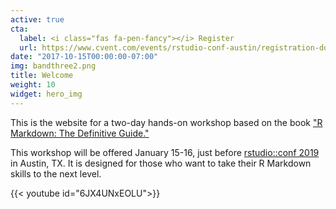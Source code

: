 ```yaml
---
active: true
cta:
  label: <i class="fas fa-pen-fancy"></i> Register
  url: https://www.cvent.com/events/rstudio-conf-austin/registration-dd6d75526f3c4554b67c4de32aeffb47.aspx?fqp=true
date: "2017-10-15T00:00:00-07:00"
img: bandthree2.png
title: Welcome
weight: 10
widget: hero_img
---
```


This is the website for a two-day hands-on workshop based on the book ["R Markdown: The Definitive Guide."](https://bookdown.org/yihui/rmarkdown/) 

This workshop will be offered January 15-16, just before [rstudio::conf 2019](https://www.rstudio.com/conference/) in Austin, TX. It is designed for those who want to take their R Markdown skills to the next level. 

{{< youtube id="6JX4UNxEOLU">}}

